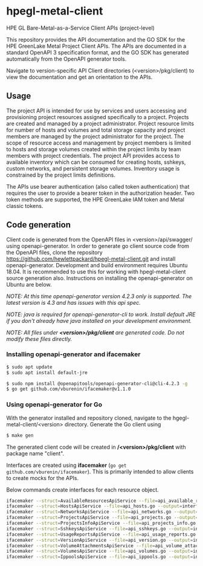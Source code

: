 # hpegl-metal-client
HPE GL Bare-Metal-as-a-Service Client APIs (project-level)

This repository provides the API documentation and the GO SDK for the HPE GreenLake Metal Project Client APIs. The APIs are documented in a standard OpenAPI 3 specification format, and the GO SDK has generated automatically from the OpenAPI generator tools.  

Navigate to version-specific API Client directories (\<version\>/pkg/client) to view the documentation and get an orientation to the APIs.

## Usage
The project API is intended for use by services and users accessing and provisioning project resources assigned specifically to a project. Projects are created and managed by a project administrator. Project resource limits for number of hosts and volumes and total storage capacity and project members are managed by the project administrator for the project. The scope of resource access and management by project members is limited to hosts and storage volumes created within the project limits by team members with project credentials. The project API provides access to available inventory which can be consumed for creating hosts, sshkeys, custom networks, and persistent storage volumes. Inventory usage is constrained by the project limits definitions. 

The APIs use bearer authentication (also called token authentication) that requires the user to provide a bearer token in the authorization header. Two token methods are supported, the HPE GreenLake IAM token and Metal classic tokens.

## Code generation
Client code is generated from the OpenAPI files in \<version\>/api/swagger/ using openapi-generator. In order to generate go client source code from the OpenAPI files, clone the repository https://github.com/hewlettpackard/hpegl-metal-client.git and install openapi-generator. Development and build environment requires Ubuntu 18.04. It is recommended to use this for working with hpegl-metal-client source generation also. Instructions on installing the openapi-generator on Ubuntu are below.

_NOTE: At this time openapi-generator version 4.2.3 only is supported. The latest version is 4.3 and has issues with this api spec._

_NOTE: java is required for openapi-generator-cli to work.  Install default JRE if you don't already have java installed on your development environment._

_NOTE: All files under **\<version\>/pkg/client** are generated code.  Do not modify these files directly._


### Installing openapi-generator and ifacemaker

```bash
$ sudo apt update
$ sudo apt install default-jre

$ sudo npm install @openapitools/openapi-generator-cli@cli-4.2.3 -g
$ go get github.com/vburenin/ifacemaker@v1.1.0

```
### Using openapi-generator for Go
With the generator installed and repository cloned, navigate to the hgegl-metal-client/\<version\> directory. Generate the Go client using

```bash
$ make gen

```

The generated client code will be created in **/\<version\>/pkg/client** with package name "client". 

Interfaces are created using **ifacemaker** (`go get github.com/vburenin/ifacemaker`). This is primarily intended to allow clients to create mocks for the APIs. 

Below commands create interfaces for each resource object.

```bash
ifacemaker --struct=AvailableResourcesApiService --file=api_available_resources.go --output=interface_available_resources.go -p client --iface=AvailableResourcesAPI
ifacemaker --struct=HostsApiService --file=api_hosts.go --output=interface_hosts.go -p client --iface=HostsAPI
ifacemaker --struct=NetworksApiService --file=api_networks.go --output=interface_networks.go -p client --iface=NetworksAPI
ifacemaker --struct=ProjectsApiService --file=api_projects.go --output=interface_projects.go -p client --iface=ProjectsAPI
ifacemaker --struct=ProjectsInfoApiService --file=api_projects_info.go --output=interface_projects_info.go -p client --iface=ProjectsInfoAPI
ifacemaker --struct=SshkeysApiService --file=api_sshkeys.go --output=interface_sshkeys.go -p client --iface=SshkeysAPI
ifacemaker --struct=UsageReportsApiService --file=api_usage_reports.go --output=interface_usage_reports.go -p client --iface=UsageReportsAPI
ifacemaker --struct=VersionApiService --file=api_version.go --output=interface_version.go -p client --iface=VersionAPI
ifacemaker --struct=VolumeAttachmentsApiService --file=api_volume_attachments.go --output=interface_volume_attachments.go -p client --iface=VolumeAttachmentsAPI
ifacemaker --struct=VolumesApiService --file=api_volumes.go --output=interface_volumes.go -p client --iface=VolumesAPI
ifacemaker --struct=IppoolsApiService --file=api_ippools.go --output=interface_ippools.go -p client --iface=IPPoolsAPI
```
